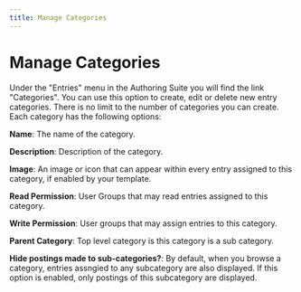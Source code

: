```yaml
---
title: Manage Categories
---
```


# Manage Categories

Under the "Entries" menu in the Authoring Suite you will find the link "Categories". You can use this option to create, edit or delete new entry categories. There is no limit to the number of categories you can create. Each category has the following options:

**Name**: The name of the category.

**Description**: Description of the category.

**Image**: An image or icon that can appear within every entry assigned to this category, if enabled by your template.

**Read Permission**: User Groups that may read entries assigned to this category.

**Write Permission**: User groups that may assign entries to this category.

**Parent Category**: Top level category is this category is a sub category.

**Hide postings made to sub-categories?**: By default, when you browse a category, entries assngied to any subcategory are also displayed. If this option is enabled, only postings of this subcategory are displayed.